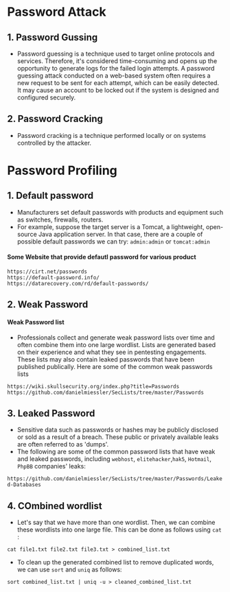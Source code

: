 # Password Attack

## 1. Password Gussing

- Password guessing is a technique used to target online protocols and services. Therefore, it's considered time-consuming and opens up the opportunity to generate logs for the failed login attempts. A password guessing attack conducted on a web-based system often requires a new request to be sent for each attempt, which can be easily detected. It may cause an account to be locked out if the system is designed and configured securely.

## 2. Password Cracking

- Password cracking is a technique performed locally or on systems controlled by the attacker.


# Password Profiling

## 1. Default password

- Manufacturers set default passwords with products and equipment such as switches, firewalls, routers.
- For example, suppose the target server is a Tomcat, a lightweight, open-source Java application server. In that case, there are a couple of possible default passwords we can try: `admin:admin` or `tomcat:admin`

#### Some Website that provide defautl password for various product

```
https://cirt.net/passwords
https://default-password.info/
https://datarecovery.com/rd/default-passwords/
```

## 2. Weak Password

#### Weak Password list

- Professionals collect and generate weak password lists over time and often combine them into one large wordlist. Lists are generated based on their experience and what they see in pentesting engagements. These lists may also contain leaked passwords that have been published publically. Here are some of the common weak passwords lists

```
https://wiki.skullsecurity.org/index.php?title=Passwords
https://github.com/danielmiessler/SecLists/tree/master/Passwords
```

## 3. Leaked Password

- Sensitive data such as passwords or hashes may be publicly disclosed or sold as a result of a breach. These public or privately available leaks are often referred to as 'dumps'. 
-  The following are some of the common password lists that have weak and leaked passwords, including `webhost`, `elitehacker`,`hak5`, `Hotmail`, `PhpBB` companies' leaks:

`https://github.com/danielmiessler/SecLists/tree/master/Passwords/Leaked-Databases`


## 4. COmbined wordlist

- Let's say that we have more than one wordlist. Then, we can combine these wordlists into one large file. This can be done as follows using `cat` :

`cat file1.txt file2.txt file3.txt > combined_list.txt`

- To clean up the generated combined list to remove duplicated words, we can use `sort` and `uniq` as follows:

`sort combined_list.txt | uniq -u > cleaned_combined_list.txt`







